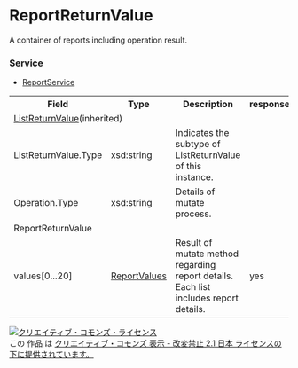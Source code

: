 # ReportReturnValue
A container of reports including operation result.

### Service
+ [ReportService](../services/ReportService.md)

<table>
 <tr>
  <th>Field</th>
  <th>Type</th>
  <th>Description</th>
  <th>response</th>
  <th>get</th>
  <th>add</th>
  <th>set</th>
  <th>remove</th>
 </tr>
 <tr>
  <td colspan="8"><a href="./ListReturnValue.md">ListReturnValue</a>(inherited)</td>
 </tr>
 <tr>
  <td>ListReturnValue.Type</td>
  <td>xsd:string</td>
  <td>Indicates the subtype of ListReturnValue of this instance.</td>
  <td colspan="5"></td>
 </tr>
 <tr>
  <td>Operation.Type</td>
  <td>xsd:string</td>
  <td>Details of mutate process.</td>
  <td colspan="5"></td>
 </tr>
 <tr>
  <td colspan="8">ReportReturnValue</td>
 </tr>
 <tr>
  <td>values[0...20]</td>
  <td><a href="./ReportValues.md">ReportValues</a></td>
  <td>Result of mutate method regarding report details. <br>Each list includes report details.</td>
  <td>yes</td>
  <td>-</td>
  <td>-</td>
  <td>-</td>
  <td>-</td>
 </tr>
</table>

<a rel="license" href="http://creativecommons.org/licenses/by-nd/2.1/jp/"><img alt="クリエイティブ・コモンズ・ライセンス" style="border-width:0" src="https://i.creativecommons.org/l/by-nd/2.1/jp/88x31.png" /></a><br />この 作品 は <a rel="license" href="http://creativecommons.org/licenses/by-nd/2.1/jp/">クリエイティブ・コモンズ 表示 - 改変禁止 2.1 日本 ライセンスの下に提供されています。</a>
